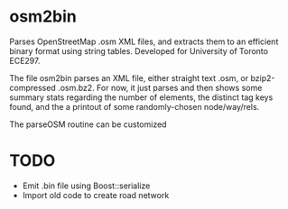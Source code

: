 # osm2bin
Parses OpenStreetMap .osm XML files, and extracts them to an efficient binary format using string tables. Developed for University of Toronto ECE297.

The file osm2bin parses an XML file, either straight text .osm, or bzip2-compressed .osm.bz2.
For now, it just parses and then shows some summary stats regarding the number of elements, the distinct tag keys found, and the a printout of some randomly-chosen node/way/rels.

The parseOSM routine can be customized

# TODO 

* Emit .bin file using Boost::serialize
* Import old code to create road network


